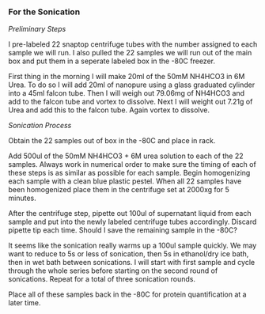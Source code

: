### For the Sonication

_Preliminary Steps_

I pre-labeled 22 snaptop centrifuge tubes with the number assigned to each sample we will run. I also pulled the 22 samples we will run out of the main box and put them in a seperate labeled box in the -80C freezer.

First thing in the morning I will make 20ml of the 50mM NH4HCO3 in 6M Urea. To do so I will add 20ml of nanopure using a glass graduated cylinder into a 45ml falcon tube. Then I will weigh out 79.06mg of NH4HCO3 and add to the falcon tube and vortex to dissolve. Next I will weight out 7.21g of Urea and add this to the falcon tube. Again vortex to dissolve.

_Sonication Process_

Obtain the 22 samples out of box in the -80C and place in rack.

Add 500ul of the 50mM NH4HCO3 + 6M urea solution to each of the 22 samples. Always work in numerical order to make sure the timing of each of these steps is as similar as possible for each sample. Begin homogenizing each sample with a clean blue plastic pestel. When all 22 samples have been homogenized place them in the centrifuge set at 2000xg for 5 minutes.

After the centrifuge step, pipette out 100ul of supernatant liquid from each sample and put into the newly labeled centrifuge tubes accordingly. Discard pipette tip each time. Should I save the remaining sample in the -80C? 

It seems like the sonication really warms up a 100ul sample quickly. We may want to reduce to 5s or less of sonication, then 5s in ethanol/dry ice bath, then in wet bath between sonications. I will start with first sample and cycle through the whole series before starting on the second round of sonications. Repeat for a total of three sonication rounds.

Place all of these samples back in the -80C for protein quantification at a later time.
